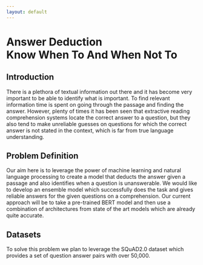 ```yaml
---
layout: default
---
```


<!-- ![Banner](assets/biscuit.png)


**[Biscuit](http://sblisesivdin.github.io/biscuit)** is a single-page responsive Jekyll theme. This is the most simple and still-good-looking Jekyll theme that you can find.  -->

# Answer Deduction <br />  Know When To And When Not To

## Introduction

There is a plethora of textual information out there and it has become very important to be able to identify what is important. To find relevant information time is spent on going through the passage and finding the answer. However, plenty of times it has been seen that extractive reading comprehension systems locate the correct answer to a question, but they also tend to make unreliable guesses on questions for which the correct answer is not stated in the context, which is far from true language understanding.

## Problem Definition

Our aim here is to leverage the power of machine learning and natural language processing to create a model that deducts the answer given a passage and also identifies when a question is unanswerable. We would like to develop an ensemble model which successfully does the task and gives reliable answers for the given questions on a comprehension. Our current approach will be to take a pre-trained BERT model and then use a combination of architectures from state of the art models which are already quite accurate. 

## Datasets
To solve this problem we plan to leverage the SQuAD2.0 dataset which provides a set of question answer pairs with over 50,000.


<!-- ### Files

* `_config.yml`            : Main configuration file.
* `index.md`               : Website page (for now, this page).
* `_includes/head.html`    : File to add custom code to `<head>` section.
* `_includes/scripts.html` : File to add custom code before `</body>`. You can change footer at here.
* `_sass` folder           : Related scss files can be found at this folder.
* `css/main.csss`          : Main scss file.
* `README.md`              : A simple readme file.

## Example tag usage

## Header 1
### Header 2
#### Header 3
**bold**
*italic*

> blockquotes

~~~python
import os,time
print ("Biscuit")
~~~

## Licence and Author Information

Biscuit is derived from currently deprecated theme [Solo](http://github.com/chibicode/solo). The development of Biscuit is maintained by [Sefer Bora Lisesivdin](https://lrgresearch.org/bora).

Biscuit and the previous code where Biscuit is derived are distributed with [MIT license](https://github.com/sblisesivdin/biscuit/blob/gh-pages/LICENSE).
 -->
